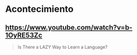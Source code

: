 # Acontecimiento

## https://www.youtube.com/watch?v=b-1OyRE53Zc

> Is There a LAZY Way to Learn a Language? 
